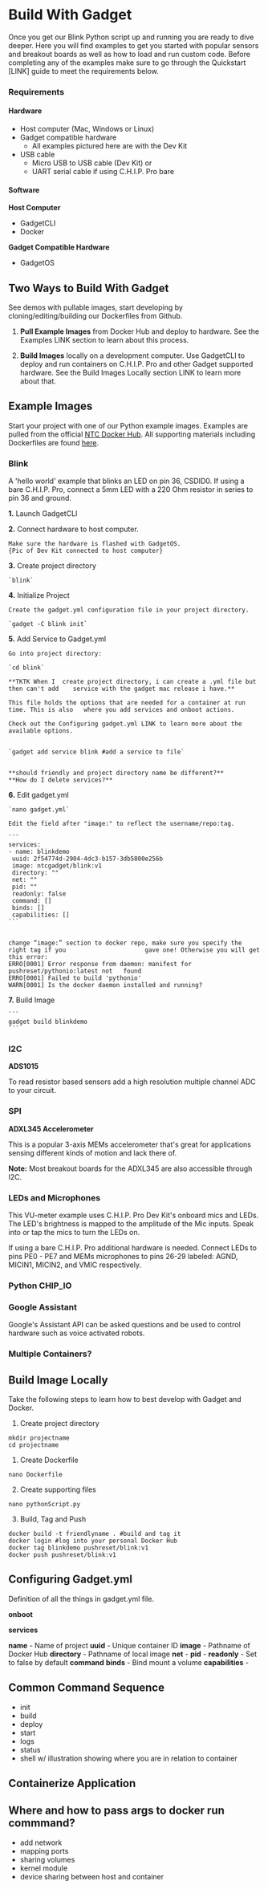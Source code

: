 # Build With Gadget 

Once you get our Blink Python script up and running you are ready to dive deeper. Here you will find examples to get you started with popular sensors and breakout boards as well as how to load and run custom code. Before completing any of the examples make sure to go through the Quickstart [LINK] guide to meet the requirements below. 

### Requirements

#### Hardware

* Host computer (Mac, Windows or Linux)
* Gadget compatible hardware
	* All examples pictured here are with the Dev Kit
* USB cable
	* Micro USB to USB cable (Dev Kit) 
	or
	* UART serial cable if using C.H.I.P. Pro bare

#### Software

**Host Computer**

* GadgetCLI 
* Docker

**Gadget Compatible Hardware**

* GadgetOS 

## Two Ways to Build With Gadget

See demos with pullable images, start developing by cloning/editing/building our Dockerfiles from Github.

1. **Pull Example Images** from Docker Hub and deploy to hardware. See the Examples LINK section to learn about this process.

2. **Build Images** locally on a development computer. Use GadgetCLI to deploy and run containers on C.H.I.P. Pro and other Gadget supported hardware. See the Build Images Locally section LINK to learn more about that.

## Example Images

Start your project with one of our Python example images. Examples are pulled from the official [NTC Docker Hub](https://hub.docker.com/r/ntcgadget/). All supporting materials including Dockerfiles are found [here](https://github.com/NextThingCo/Gadget-Docker-Examples). 

### Blink

A 'hello world' example that blinks an LED on pin 36, CSDID0. If using a bare C.H.I.P. Pro, connect a 5mm LED with a 220 Ohm resistor in series to pin 36 and ground. 

**1.** Launch GadgetCLI

**2.** Connect hardware to host computer.

	Make sure the hardware is flashed with GadgetOS.  
	{Pic of Dev Kit connected to host computer}

**3.** Create project directory

	`blink`

**4.** Initialize Project

	Create the gadget.yml configuration file in your project directory.

	`gadget -C blink init`


**5.** Add Service to Gadget.yml

	Go into project directory:

	`cd blink` 

	**TKTK When I  create project directory, i can create a .yml file but then can't add 	service with the gadget mac release i have.**

	This file holds the options that are needed for a container at run time. This is also 	where you add services and onboot actions. 

	Check out the Configuring gadget.yml LINK to learn more about the available options. 


	`gadget add service blink #add a service to file`


	**should friendly and project directory name be different?**
	**How do I delete services?**

**6.** Edit gadget.yml

	`nano gadget.yml`
	
	Edit the field after "image:" to reflect the username/repo:tag. 

	```
	services:
	- name: blinkdemo
 	 uuid: 2f54774d-2904-4dc3-b157-3db5800e256b
 	 image: ntcgadget/blink:v1 
 	 directory: ""
 	 net: ""
 	 pid: ""
 	 readonly: false
 	 command: []
 	 binds: []
 	 capabilities: []
	```


	change “image:” section to docker repo, make sure you specify the right tag if you 						gave one! Otherwise you will get this error:
	ERRO[0001] Error response from daemon: manifest for pushreset/pythonio:latest not 	found 
	ERRO[0001] Failed to build 'pythonio'                   
	WARN[0001] Is the docker daemon installed and running?

**7.** Build Image

	```
	gadget build blinkdemo
	```

### I2C

**ADS1015**

To read resistor based sensors add a high resolution multiple channel ADC to your circuit.

### SPI

**ADXL345 Accelerometer**

This is a popular 3-axis MEMs accelerometer that's great for applications sensing different kinds of motion and lack there of.

**Note:** Most breakout boards for the ADXL345 are also accessible through I2C.

### LEDs and Microphones
This VU-meter example uses C.H.I.P. Pro Dev Kit's onboard mics and LEDs. The LED's brightness is mapped to the amplitude of the Mic inputs. Speak into or tap the mics to turn the LEDs on. 

If using a bare C.H.I.P. Pro additional hardware is needed. Connect LEDs to pins PE0 - PE7 and MEMs microphones to pins 26-29 labeled: AGND, MICIN1, MICIN2, and VMIC respectively.

### Python CHIP_IO

###  Google Assistant
Google's Assistant API can be asked questions and be used to control hardware such as voice activated robots. 

### Multiple Containers?

## Build Image Locally

Take the following steps to learn how to best develop with Gadget and Docker. 

1. Create project directory

```
mkdir projectname
cd projectname
```

1. Create Dockerfile

```
nano Dockerfile
```

2. Create supporting files

```
nano pythonScript.py
```

3. Build, Tag and Push

```
docker build -t friendlyname . #build and tag it 
docker login #log into your personal Docker Hub
docker tag blinkdemo pushreset/blink:v1
docker push pushreset/blink:v1

```
## Configuring Gadget.yml

Definition of all the things in gadget.yml file.

**onboot**

**services**

**name** - Name of project
**uuid** - Unique container ID
**image** - Pathname of Docker Hub 
**directory** - Pathname of local image
**net** - 
**pid** -
**readonly** - Set to false by default
**command**
**binds** - Bind mount a volume
**capabilities** - 

## Common Command Sequence

* init
* build 
* deploy
* start
* logs
* status
* shell w/ illustration showing where you are in relation to container

## Containerize Application


## Where and how to pass args to docker run commmand?

* add network 
* mapping ports
* sharing volumes
* kernel module
* device sharing between host and container
